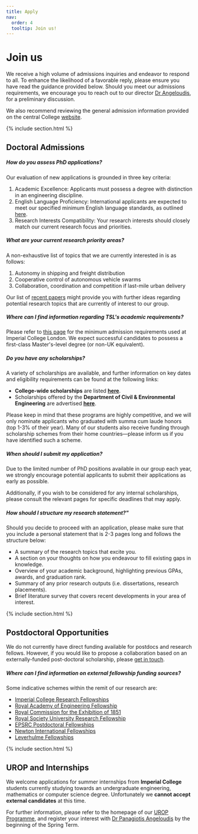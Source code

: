 ```yaml
---
title: Apply
nav:
  order: 4
  tooltip: Join us!
---
```



# Join us

We receive a high volume of admissions inquiries and endeavor to respond to all. To enhance the likelihood of a favorable reply, please ensure you have read the guidance provided below. Should you meet our admissions requirements, we encourage you to reach out to our director [Dr Angeloudis](mailto:p.angeloudis@imperial.ac.uk), for a preliminary discussion.

We also recommend reviewing the general admission information provided on the central College [website](https://www.imperial.ac.uk/study/pg/apply/how-to-apply/apply-for-a-research-programme-/).

{% include section.html %}

## Doctoral Admissions

##### How do you assess PhD applications?

Our evaluation of new applications is grounded in three key criteria:

1. Academic Excellence: Applicants must possess a degree with distinction in an engineering discipline.
2. English Language Proficiency: International applicants are expected to meet our specified minimum English language standards, as outlined [here](https://www.imperial.ac.uk/study/pg/apply/requirements/english/).
3. Research Interests Compatibility: Your research interests should closely match our current research focus and priorities.

##### What are your current research priority areas?

A non-exhaustive list of topics that we are currently interested in is as follows:

1. Autonomy in shipping and freight distribution
2. Cooperative control of autonomous vehicle swarms
3. Collaboration, coordination and competition if last-mile urban delivery

Our list of [recent papers](research/) might provide you with further ideas regarding potential research topics that are currently of interest to our group.

##### Where can I find information regarding TSL's academic requirements?

Please refer to [this page](http://www.imperial.ac.uk/study/pg/apply/requirements/pgacademic/) for the minimum admission requirements used at Imperial College London. We expect successful candidates to possess a first-class Master's-level degree (or non-UK equivalent).

##### Do you have any scholarships? 

A variety of scholarships are available, and further information on key dates and eligibility requirements can be found at the following links:

- **College-wide scholarships** are listed [**here**](https://www.imperial.ac.uk/study/fees-and-funding/scholarships-search/).
- Scholarships offered by the **Department of Civil & Environmental Engineering** are advertised [**here**](https://www.imperial.ac.uk/civil-engineering/prospective-students/postgraduate-research-admissions-phd/department-scholarships/).


Please keep in mind that these programs are highly competitive, and we will only nominate applicants who graduated with summa cum laude honors (top 1-3% of their year). Many of our students also receive funding through scholarship schemes from their home countries—please inform us if you have identified such a scheme.


##### When should I submit my application?

Due to the limited number of PhD positions available in our group each year, we strongly encourage potential applicants to submit their applications as early as possible.

Additionally, if you wish to be considered for any internal scholarships, please consult the relevant pages for specific deadlines that may apply.

##### How should I structure my research statement?"

Should you decide to proceed with an application, please make sure that you include a personal statement that is 2-3 pages long and follows the structure below: 

- A summary of the research topics that excite you.
- A section on your thoughts on how you endeavour to fill existing gaps in knowledge.
- Overview of your academic background, highlighting previous GPAs, awards, and graduation rank.
- Summary of any prior research outputs (i.e. dissertations, research placements). 
- Brief literature survey that covers recent developments in your area of interest. 

{% include section.html %}

## Postdoctoral Opportunities

<!-- {% capture content %}
**Update 01/11/20**

We are currently recruiting for an open Research Associate position in Autonomous Vehicle Operations. Applications are due on the 29th of November - more information is available [here](https://www.linkedin.com/pulse/postdoc-autonomous-vehicle-operations-imperial-london-angeloudis/).

{% endcapture %}

{%
  include alert.html
  type="info"
  content=content
%} -->


We do not currently have direct funding available for postdocs and research fellows. However, if you would like to propose a collaboration based on an externally-funded post-doctoral scholarship, please [get in touch](mailto:p.angeloudis@imperial.ac.uk).

##### Where can I find information on external fellowship funding sources?

 Some indicative schemes within the remit of our research are:

- [Imperial College Research Fellowships](https://www.imperial.ac.uk/research-fellowships)
- [Royal Academy of Engineering Fellowship](http://www.raeng.org.uk/grants-and-prizes/support-for-research/raeng-research-fellowship)
- [Royal Commission for the Exhibition of 1851](https://www.royalcommission1851.org/awards/)
- [Royal Society University Research Fellowship](https://royalsociety.org/grants/schemes/university-research/)
- [EPSRC Postdoctoral Fellowships](https://www.epsrc.ac.uk/skills/fellows/overview/)
- [Newton International Fellowships](https://royalsociety.org/grants-schemes-awards/grants/newton-international/)
- [Leverhulme Fellowships](https://www.leverhulme.ac.uk/funding/grant-schemes/early-career-fellowships)


{% include section.html %}

## UROP and Internships


We welcome applications for summer internships from **Imperial College** students currently studying towards an undergraduate engineering, mathematics or computer science degree. Unfortunately we **cannot accept external candidates** at this time. 

For further information, please refer to the homepage of our [UROP Programme](http://www.imperial.ac.uk/urop), and register your interest with [Dr Panagiotis Angeloudis](mailto:p.angeloudis@imperial.ac.uk) by the beginning of the Spring Term.


